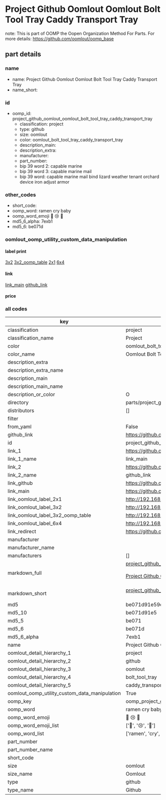 # Project Github Oomlout Oomlout Bolt Tool Tray Caddy Transport Tray  

note: This is part of OOMP the Oopen Organization Method For Parts. For more details: https://github.com/oomlout/oomp_base

##  part details





### name
* name: Project Github Oomlout Oomlout Bolt Tool Tray Caddy Transport Tray
* name_short: 
### id
* oomp_id: project_github_oomlout_oomlout_bolt_tool_tray_caddy_transport_tray
  * classification: project
  * type: github
  * size: oomlout
  * color: oomlout_bolt_tool_tray_caddy_transport_tray
  * description_main: 
  * description_extra: 
  * manufacturer: 
  * part_number: 
  * bip 39 word 2: capable marine
  * bip 39 word 3: capable marine mail
  * bip 39 word: capable marine mail bind lizard weather tenant orchard device iron adjust armor

### other_codes
* short_code: 
* oomp_word: ramen cry baby
* oomp_word_emoji :ramen: :cry: :baby:
* md5_6_alpha: 7exb1
* md5_6: be071d






### oomlout_oomp_utility_custom_data_manipulation
#### label print
[3x2](http://192.168.1.245:1112/?label=oomp%207exb1)
[3x2_oomp_table](http://192.168.1.107:1112/?label=oomp%207exb1)
[2x1](http://192.168.1.242:1112/?label=oomp%207exb1)
[6x4](http://192.168.1.55:1112/?label=oomp%207exb1)    

#### link

[link_main](https://github.com/oomlout/oomlout_oomp_current_version_messy/tree/main/parts/project_github_oomlout_oomlout_bolt_tool_tray_caddy_transport_tray) [github_link](https://github.com/oomlout/oomlout_oomp_part_src/tree/main/parts/project_github_oomlout_oomlout_bolt_tool_tray_caddy_transport_tray)                             

#### price







### all codes 
| key | value |  
| --- | --- |  
| classification | project |  
| classification_name | Project |  
| color | oomlout_bolt_tool_tray_caddy_transport_tray |  
| color_name | Oomlout Bolt Tool Tray Caddy Transport Tray |  
| description_extra |  |  
| description_extra_name |  |  
| description_main |  |  
| description_main_name |  |  
| description_or_color | O  |  
| directory | parts/project_github_oomlout_oomlout_bolt_tool_tray_caddy_transport_tray |  
| distributors | [] |  
| filter |  |  
| from_yaml | False |  
| github_link | https://github.com/oomlout/oomlout_oomp_part_src/tree/main/parts/project_github_oomlout_oomlout_bolt_tool_tray_caddy_transport_tray |  
| id | project_github_oomlout_oomlout_bolt_tool_tray_caddy_transport_tray |  
| link_1 | https://github.com/oomlout/oomlout_oomp_current_version_messy/tree/main/parts/project_github_oomlout_oomlout_bolt_tool_tray_caddy_transport_tray |  
| link_1_name | link_main |  
| link_2 | https://github.com/oomlout/oomlout_oomp_part_src/tree/main/parts/project_github_oomlout_oomlout_bolt_tool_tray_caddy_transport_tray |  
| link_2_name | github_link |  
| link_github | https://github.com/oomlout/oomlout_bolt_tool_tray_caddy_transport_tray |  
| link_main | https://github.com/oomlout/oomlout_oomp_current_version_messy/tree/main/parts/project_github_oomlout_oomlout_bolt_tool_tray_caddy_transport_tray |  
| link_oomlout_label_2x1 | http://192.168.1.242:1112/?label=oomp%207exb1 |  
| link_oomlout_label_3x2 | http://192.168.1.245:1112/?label=oomp%207exb1 |  
| link_oomlout_label_3x2_oomp_table | http://192.168.1.107:1112/?label=oomp%207exb1 |  
| link_oomlout_label_6x4 | http://192.168.1.55:1112/?label=oomp%207exb1 |  
| link_redirect | https://github.com/oomlout/oomlout_bolt_tool_tray_caddy_transport_tray |  
| manufacturer |  |  
| manufacturer_name |  |  
| manufacturers | [] |  
| markdown_full | [project_github_oomlout_oomlout_bolt_tool_tray_caddy_transport_tray](https://github.com/oomlout/oomlout_oomp_current_version_messy/tree/main/parts/project_github_oomlout_oomlout_bolt_tool_tray_caddy_transport_tray)<br>[](https://github.com/oomlout/oomlout_oomp_current_version_messy/tree/main/parts/project_github_oomlout_oomlout_bolt_tool_tray_caddy_transport_tray)<br>[Project Github Oomlout Oomlout Bolt Tool Tray Caddy Transport Tray](https://github.com/oomlout/oomlout_oomp_current_version_messy/tree/main/parts/project_github_oomlout_oomlout_bolt_tool_tray_caddy_transport_tray)<br><br> |  
| markdown_short | [project_github_oomlout_oomlout_bolt_tool_tray_caddy_transport_tray](https://github.com/oomlout/oomlout_oomp_current_version_messy/tree/main/parts/project_github_oomlout_oomlout_bolt_tool_tray_caddy_transport_tray)<br><br> |  
| md5 | be071d91e59c1be3e2c161650c62010f |  
| md5_10 | be071d91e5 |  
| md5_5 | be071 |  
| md5_6 | be071d |  
| md5_6_alpha | 7exb1 |  
| name | Project Github Oomlout Oomlout Bolt Tool Tray Caddy Transport Tray |  
| oomlout_detail_hierarchy_1 | project |  
| oomlout_detail_hierarchy_2 | github |  
| oomlout_detail_hierarchy_3 | oomlout |  
| oomlout_detail_hierarchy_4 | bolt_tool_tray |  
| oomlout_detail_hierarchy_5 | caddy_transport_tray |  
| oomlout_oomp_utility_custom_data_manipulation | True |  
| oomp_key | oomp_project_github_oomlout_oomlout_bolt_tool_tray_caddy_transport_tray |  
| oomp_word | ramen cry baby |  
| oomp_word_emoji | :ramen: :cry: :baby: |  
| oomp_word_emoji_list | [':ramen:', ':cry:', ':baby:'] |  
| oomp_word_list | ['ramen', 'cry', 'baby'] |  
| part_number |  |  
| part_number_name |  |  
| short_code |  |  
| size | oomlout |  
| size_name | Oomlout |  
| type | github |  
| type_name | Github |  
